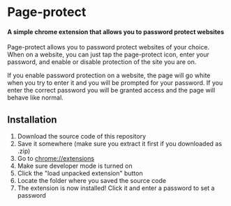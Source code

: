 # Page-protect
#### A simple chrome extension that allows you to password protect websites

Page-protect allows you to password protect websites of your choice. When on a website, you can just tap the page-protect icon, enter your password, and enable or disable protection of the site you are on.

If you enable password protection on a website, the page will go white when you try to enter it and you will be prompted for your password. If you enter the correct password you will be granted access and the page will behave like normal.

## Installation
1. Download the source code of this repository
2. Save it somewhere (make sure you extract it first if you downloaded as .zip)
3. Go to [chrome://extensions](chrome://extensions)
4. Make sure developer mode is turned on
5. Click the "load unpacked extension" button
6. Locate the folder where you saved the source code
7. The extension is now installed! Click it and enter a password to set a password
